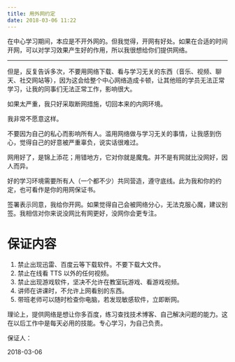 ```yaml
---
title: 用外网约定
date: 2018-03-06 11:22
---
```


在中心学习期间，本应是不开外网的。但我觉得，开网有好处。如果在合适的时间开网，可以对学习效果产生好的作用，所以我很想给你们提供网络。

<!-- more -->

---

但是，反复告诉多次，不要用网络下载、看与学习无关的东西（音乐、视频、聊天、社交网站等），因为这会给整个中心网络造成卡顿，让其他班的学员无法正常学习，让我的同事们无法正常工作，影响很大。

如果太严重，我只好采取断网措施，切回本来的内网环境。

我非常不愿意这样。

不要因为自己的私心而影响所有人。滥用网络做与学习无关的事情，让我感到伤心，觉得自己的好意被严重辜负，说实话很难过。

网用好了，是锦上添花；用错地方，它对你就是魔鬼。并不是有网就比没网好，因人而异。

好的学习环境需要所有人（一个都不少）共同营造，遵守底线。此为我和你的约定，也可看作是你的用网保证书。

签署表示同意，我给你开网。如果觉得自己会被网络分心，无法克服心魔，建议别签。我相信对你来说没网比有网更好，没网你会更专注。

# 保证内容

1. 禁止出现迅雷、百度云等下载软件。不要下载大文件。  
2. 禁止在线看 TTS 以外的任何视频。 
3. 禁止出现游戏软件，坚决不允许在教室玩游戏、看游戏视频。
4. 讲师在讲课时，不允许上网看别的东西。
5. 带班老师可以随时检查你电脑，若发现敏感软件，立即断网。

理论上，提供网络是想让你多百度，练习查找技术博客、自己解决问题的能力。这在以后工作中是每天必用的技能。专心学习，为自己负责。


保证人：


2018-03-06